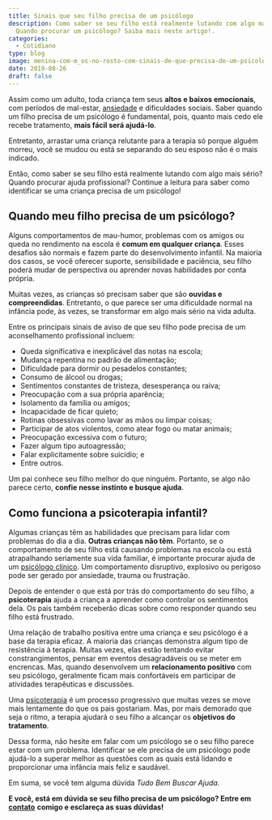 ```yaml
---
title: Sinais que seu filho precisa de um psicólogo
description: Como saber se seu filho está realmente lutando com algo mais sério?
  Quando procurar um psicólogo? Saiba mais neste artigo!.
categories:
  - Cotidiano
type: blog
image: menina-com-m_os-no-rosto-com-sinais-de-que-precisa-de-um-psicologo.jpg
date: 2019-08-26
draft: false
---
```


Assim como um adulto, toda criança tem seus **altos e baixos emocionais**, com períodos de mal-estar, [ansiedade](/ansiedade-o-mal-do-novo-seculo/) e dificuldades sociais. Saber quando um filho precisa de um psicólogo é fundamental, pois, quanto mais cedo ele recebe tratamento, **mais fácil será ajudá-lo**.

Entretanto, arrastar uma criança relutante para a terapia só porque alguém morreu, você se mudou ou está se separando do seu esposo não é o mais indicado.

Então, como saber se seu filho está realmente lutando com algo mais sério? Quando procurar ajuda profissional? Continue a leitura para saber como identificar se uma criança precisa de um psicólogo!

## **Quando meu filho precisa de um psicólogo?**

Alguns comportamentos de mau-humor, problemas com os amigos ou queda no rendimento na escola é **comum em qualquer criança**. Esses desafios são normais e fazem parte do desenvolvimento infantil. Na maioria dos casos, se você oferecer suporte, sensibilidade e paciência, seu filho poderá mudar de perspectiva ou aprender novas habilidades por conta própria.

Muitas vezes, as crianças só precisam saber que são **ouvidas e compreendidas**. Entretanto, o que parece ser uma dificuldade normal na infância pode, às vezes, se transformar em algo mais sério na vida adulta.

Entre os principais sinais de aviso de que seu filho pode precisa de um aconselhamento profissional incluem:

- Queda significativa e inexplicável das notas na escola;
- Mudança repentina no padrão de alimentação;
- Dificuldade para dormir ou pesadelos constantes;
- Consumo de álcool ou drogas;
- Sentimentos constantes de tristeza, desesperança ou raiva;
- Preocupação com a sua própria aparência;
- Isolamento da família ou amigos;
- Incapacidade de ficar quieto;
- Rotinas obsessivas como lavar as mãos ou limpar coisas;
- Participar de atos violentos, como atear fogo ou matar animais;
- Preocupação excessiva com o futuro;
- Fazer algum tipo autoagressão;
- Falar explicitamente sobre suicídio; e
- Entre outros.

Um pai conhece seu filho melhor do que ninguém. Portanto, se algo não parece certo, **confie nesse instinto e busque ajuda**.

## **Como funciona a psicoterapia infantil?**

Algumas crianças têm as habilidades que precisam para lidar com problemas do dia a dia. **Outras crianças não têm**. Portanto, se o comportamento de seu filho está causando problemas na escola ou está atrapalhando seriamente sua vida familiar, é importante procurar ajuda de um [psicólogo clínico](/pra-que-serve-um-psicologo-clinico/). Um comportamento disruptivo, explosivo ou perigoso pode ser gerado por ansiedade, trauma ou frustração.

Depois de entender o que está por trás do comportamento do seu filho, a **psicoterapia** ajuda a criança a aprender como controlar os sentimentos dela. Os pais também receberão dicas sobre como responder quando seu filho está frustrado.

Uma relação de trabalho positiva entre uma criança e seu psicólogo é a base da terapia eficaz. A maioria das crianças demonstra algum tipo de resistência à terapia. Muitas vezes, elas estão tentando evitar constrangimentos, pensar em eventos desagradáveis ou se meter em encrencas. Mas, quando desenvolvem um **relacionamento positivo** com seu psicólogo, geralmente ficam mais confortáveis em participar de atividades terapêuticas e discussões.

Uma [psicoterapia](https://yuribusin.com.br/perguntas-frequentes/#apenas-uma-consulta) é um processo progressivo que muitas vezes se move mais lentamente do que os pais gostariam. Mas, por mais demorado que seja o ritmo, a terapia ajudará o seu filho a alcançar os **objetivos do tratamento**.

Dessa forma, não hesite em falar com um psicólogo se o seu filho parece estar com um problema. Identificar se ele precisa de um psicólogo pode ajudá-lo a superar melhor as questões com as quais está lidando e proporcionar uma infância mais feliz e saudável.

Em suma, se você tem alguma dúvida _Tudo Bem Buscar Ajuda._

**E você, está em dúvida se seu filho precisa de um psicólogo? Entre em** [**contato**](/contato/) **comigo e esclareça as suas dúvidas!**

